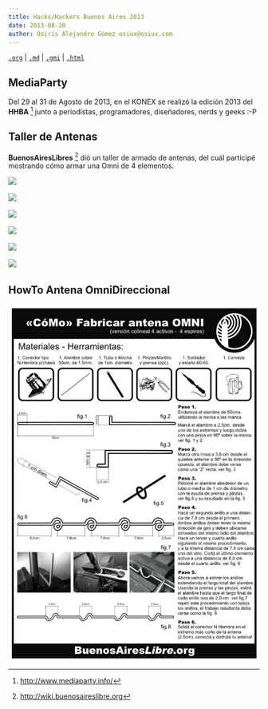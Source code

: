 ```yaml
---
title: Hacks/Hackers Buenos Aires 2013
date: 2013-08-30
author: Osiris Alejandro Gómez osiux@osiux.com
---
```


[`.org`](https://gitlab.com/osiux/osiux.gitlab.io/-/raw/master/2013-09-30-hacks-hackers-buenos-aires-2013.org) |
[`.md`](https://gitlab.com/osiux/osiux.gitlab.io/-/raw/master/2013-09-30-hacks-hackers-buenos-aires-2013.md) |
[`.gmi`](gemini://gmi.osiux.com/2013-09-30-hacks-hackers-buenos-aires-2013.gmi) |
[`.html`](https://osiux.gitlab.io/2013-09-30-hacks-hackers-buenos-aires-2013.html)

## MediaParty

Del 29 al 31 de Agosto de 2013, en el KONEX se realizó la edición 2013
del **HHBA** [^1] junto a periodistas, programadores, diseñadores, nerds
y geeks :-P

## Taller de Antenas

**BuenosAiresLibres** [^2] dió un taller de armado de antenas, del cuál
participé mostrando cómo armar una Omni de 4 elementos.

[![](https://osiux.com/tmb/hhba-2013/hhba-2013-09-30-11.jpg)](https://osiux.com/img/hhba-2013/hhba-2013-09-30-11.jpg)

[![](https://osiux.com/tmb/hhba-2013/hhba-2013-09-30-27.jpg)](https://osiux.com/img/hhba-2013/hhba-2013-09-30-27.jpg)

[![](https://osiux.com/tmb/hhba-2013/hhba-2013-09-30-38.jpg)](https://osiux.com/img/hhba-2013/hhba-2013-09-30-38.jpg)

[![](https://osiux.com/tmb/hhba-2013/hhba-2013-09-30-44.jpg)](https://osiux.com/img/hhba-2013/hhba-2013-09-30-44.jpg)

[![](https://osiux.com/tmb/hhba-2013/hhba-2013-09-30-52.jpg)](https://osiux.com/img/hhba-2013/hhba-2013-09-30-52.jpg)

[![](https://osiux.com/tmb/hhba-2013/hhba-2013-09-30-54.jpg)](https://osiux.com/img/hhba-2013/hhba-2013-09-30-54.jpg)

## HowTo Antena OmniDireccional

[![](img/antena-omni-bal.png)](https://osiux.com/img/antena-omni-bal.png)

[^1]: <http://www.mediaparty.info/>

[^2]: <http://wiki.buenosaireslibre.org>

